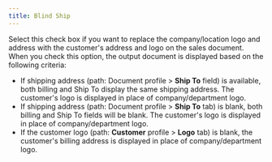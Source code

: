 ```yaml
---
title: Blind Ship
---
```



Select this check box if you want to replace the company/location logo  and address with the customer's address and logo on the sales document.  When you check this option, the output document is displayed based on  the following criteria:

- If shipping  address (path: Document profile > **Ship 
 To** field) is available, both billing and Ship To display the same  shipping address. The customer's logo is displayed in place of company/department  logo.
- If shipping  address (path: Document profile > **Ship 
 To** tab) is blank, both billing and Ship To fields will be blank.  The customer's logo is displayed in place of company/department logo.
- If the customer  logo (path: **Customer** profile >  **Logo** tab) is blank, the customer's  billing address is displayed in place of company/department logo.

